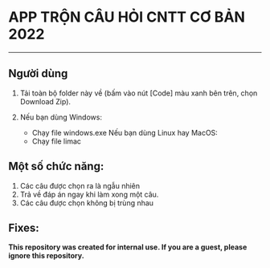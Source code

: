 #  APP TRỘN CÂU HỎI CNTT CƠ BẢN 2022
-------------------

Người dùng
-------------------
1. Tải toàn bộ folder này về (bấm vào nút [Code] màu xanh bên trên, chọn Download Zip).

2. Nếu bạn dùng Windows:
      - Chạy file windows.exe
   Nếu bạn dùng Linux hay MacOS:
      - Chạy file limac

Một số chức năng:
--------------------
1. Các câu được chọn ra là ngẫu nhiên
2. Trả về đáp án ngay khi làm xong một câu.
3. Các câu được chọn không bị trùng nhau

Fixes:
--------------------


**This repository was created for internal use. If you are a guest, please ignore this repository.**
